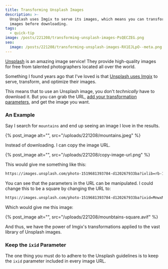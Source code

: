 ```yaml
---
title: Transforming Unsplash Images
description: >-
  Unsplash uses Imgix to serve its images, which means you can transform the
  images before downloading.
tags:
  - quick-tip
image: /posts/221208/transforming-unsplash-images-PsQECZEG.png
seo:
  image: /posts/221208/transforming-unsplash-images-RX1EJLpO--meta.png
---
```


[Unsplash](https://unsplash.com/) is an amazing image service! They provide high-quality images for free from talented photographers located all over the world.

Something I found years ago that I've loved is that [Unsplash uses Imgix](https://imgix.com/customers/unsplash) to serve, transform, and optimize their images.

This means that to use an Unsplash image, you don't _technically_ have to download it. But you can grab the URL, [add your transformation parameters](https://docs.imgix.com/apis/rendering), and get the image you want.

### An Example

Say I search for `mountains` and end up seeing an image I love in the results.

{% post_image alt="", src="/uploads/221208/mountains.jpeg" %}

Instead of downloading. I can copy the image URL.

{% post_image alt="", src="/uploads/221208/copy-image-url.png" %}

This would give me something like this:

```txt
https://images.unsplash.com/photo-1519681393784-d120267933ba?ixlib=rb-1.2.1&ixid=MnwxMjA3fDB8MHxwaG90by1wYWdlfHx8fGVufDB8fHx8&auto=format&fit=crop&w=1770&q=80
```

You can see that the parameters in the URL can be manipulated. I could change this to be a square by changing the URL to:

```txt
https://images.unsplash.com/photo-1519681393784-d120267933ba?ixid=MnwxMjA3fDB8MHxwaG90by1wYWdlfHx8fGVufDB8fHx8&auto=format&fit=crop&w=600&h=600
```

Which would give me this image:

{% post_image alt="", src="/uploads/221208/mounbtains-square.avif" %}

And thus, we have the power of Imgix's transformations applied to the vast library of Unsplash images.

### Keep the `ixid` Parameter

The one thing you must do to adhere to the Unsplash guidelines is to keep the `ixid` parameter included in every image URL.
